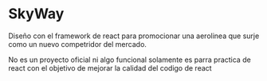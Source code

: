 # SkyWay
Diseño con el framework de react para promocionar una aerolinea 
que surje como un nuevo competridor del mercado.

No es un proyecto oficial ni algo funcional solamente es parra
practica de react con el objetivo de mejorar la calidad del 
codigo de react